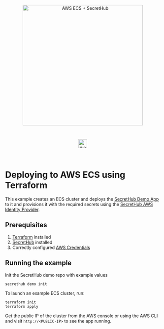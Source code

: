 <p align="center">
  <img src="https://secrethub.io/img/integrations/aws-ecs/github-banner.png?v1" alt="AWS ECS + SecretHub" width="390">
</p>
<br/>

<p align="center">
  <a href="https://secrethub.io/docs/guides/aws-ecs/"><img alt="View Docs" src="https://secrethub.io/img/buttons/github/view-docs.png?v2" height="28" /></a>
</p>
<br/>

# Deploying to AWS ECS using Terraform
This example creates an ECS cluster and deploys the [SecretHub Demo App](https://secrethub.io/docs/start/getting-started/#consume) to it and provisions it with the required secrets using the [SecretHub AWS Identity Provider](https://secrethub.io/docs/reference/aws/).

## Prerequisites
1. [Terraform](https://www.terraform.io/downloads.html) installed
2. [SecretHub](https://secrethub.io/docs/start/getting-started/#install) installed
3. Correctly configured [AWS Credentials](https://www.terraform.io/docs/providers/aws/index.html#authentication)

## Running the example

Init the SecretHub demo repo with example values
```
secrethub demo init
```

To launch an example ECS cluster, run:
```
terraform init
terraform apply
```

Get the public IP of the cluster from the AWS console or using the AWS CLI and visit `http://<PUBLIC-IP>` to see the app running.
